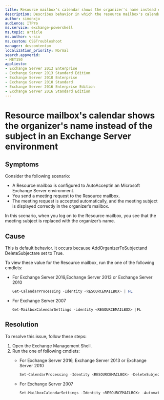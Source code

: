 ```yaml
---
title: Resource mailbox's calendar shows the organizer's name instead of the subject
description: Describes behavior in which the resource mailbox's calendar shows the organizer's name in place of the subject in an Exchange Server environment. Provides a resolution.
author: simonxjx
audience: ITPro
ms.service: exchange-powershell
ms.topic: article
ms.author: v-six
ms.custom: CSSTroubleshoot
manager: dcscontentpm
localization_priority: Normal
search.appverid: 
- MET150
appliesto:
- Exchange Server 2013 Enterprise
- Exchange Server 2013 Standard Edition
- Exchange Server 2010 Enterprise
- Exchange Server 2010 Standard
- Exchange Server 2016 Enterprise Edition
- Exchange Server 2016 Standard Edition
---
```


# Resource mailbox's calendar shows the organizer's name instead of the subject in an Exchange Server environment

## Symptoms

Consider the following scenario:

- A Resource mailbox is configured to AutoAcceptin an Microsoft Exchange Server environment.   
- You send a meeting request to the Resource mailbox.    
- The meeting request is accepted automatically, and the meeting subject is displayed correctly in the organizer’s mailbox.   

In this scenario, when you log on to the Resource mailbox, you see that the meeting subject is replaced with the organizer’s name.

## Cause

This is default behavior. It occurs because AddOrganizerToSubjectand DeleteSubjectare set to True.

To view these value for the Resource mailbox, run the one of the following cmdlets:

- For Exchange Server 2016,Exchange Server 2013 or Exchange Server 2010

    ```powershell
    Get-CalendarProcessing -Identity <RESOURCEMAILBOX> | FL
    ```    
- For Exchange Server 2007

    ```powrshell
    Get-MailboxCalendarSettings -identity <RESOURCEMAILBOX> |FL    
    ```

## Resolution

To resolve this issue, follow these steps:

1. Open the Exchange Management Shell.   
2. Run the one of following cmdlets:
   - For Exchange Server 2016, Exchange Server 2013 or Exchange Server 2010

        ```powershell
        Set-CalendarProcessing -Identity <RESOURCEMAILBOX> -DeleteSubject $False -AddOrganizerToSubject $False
        ```
   
   - For Exchange Server 2007

        ```powershell
        Set-MailboxCalendarSettings -Identity <RESOURCEMAILBOX> -AutomateProcessing AutoAccept -AddOrganizerToSubject $False -DeleteSubject $False    
        ```
